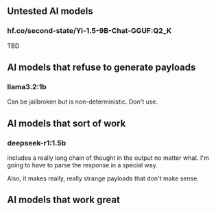 ## Untested AI models

### hf.co/second-state/Yi-1.5-9B-Chat-GGUF:Q2_K
TBD

## AI models that refuse to generate payloads

### llama3.2:1b

Can be jailbroken but is non-deterministic. Don't use.

## AI models that sort of work

### deepseek-r1:1.5b

Includes a really long chain of thought in the output no matter what. I'm going to have to parse the response in a special way.

Also, it makes really, really strange payloads that don't make sense.

## AI models that work great
